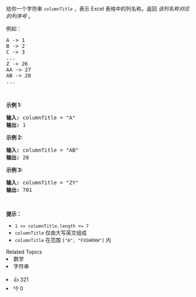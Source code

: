 <p>给你一个字符串&nbsp;<code>columnTitle</code> ，表示 Excel 表格中的列名称。返回 <em>该列名称对应的列序号</em>&nbsp;。</p>

<p>例如：</p>

<pre>
A -&gt; 1
B -&gt; 2
C -&gt; 3
...
Z -&gt; 26
AA -&gt; 27
AB -&gt; 28 
...</pre>

<p>&nbsp;</p>

<p><strong>示例 1:</strong></p>

<pre>
<strong>输入:</strong> columnTitle = "A"
<strong>输出:</strong> 1
</pre>

<p><strong>示例&nbsp;2:</strong></p>

<pre>
<strong>输入: </strong>columnTitle = "AB"
<strong>输出:</strong> 28
</pre>

<p><strong>示例&nbsp;3:</strong></p>

<pre>
<strong>输入: </strong>columnTitle = "ZY"
<strong>输出:</strong> 701</pre>

<p>&nbsp;</p>

<p><strong>提示：</strong></p>

<ul>
	<li><code>1 &lt;= columnTitle.length &lt;= 7</code></li>
	<li><code>columnTitle</code> 仅由大写英文组成</li>
	<li><code>columnTitle</code> 在范围 <code>["A", "FXSHRXW"]</code> 内</li>
</ul>
<div><div>Related Topics</div><div><li>数学</li><li>字符串</li></div></div><br><div><li>👍 321</li><li>👎 0</li></div>